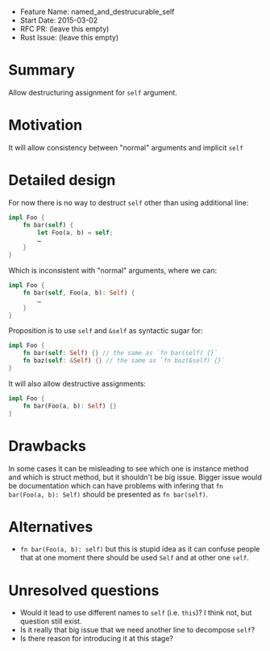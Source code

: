 - Feature Name: named_and_destrucurable_self
- Start Date: 2015-03-02
- RFC PR: (leave this empty)
- Rust Issue: (leave this empty)

# Summary

Allow destructuring assignment for `self` argument.

# Motivation

It will allow consistency between "normal" arguments and implicit `self`

# Detailed design

For now there is no way to destruct `self` other than using additional line:

```rust
impl Foo {
    fn bar(self) {
        let Foo(a, b) = self;
        …
    }
}
```

Which is inconsistent with "normal" arguments, where we can:


```rust
impl Foo {
    fn bar(self, Foo(a, b): Self) {
        …
    }
}
```

Proposition is to use `self` and `&self` as syntactic sugar for:

```rust
impl Foo {
    fn bar(self: Self) {} // the same as `fn bar(self) {}`
    fn baz(self: &Self) {} // the same as `fn baz(&self) {}`
}
```

It will also allow destructive assignments:

```rust
impl Foo {
    fn bar(Foo(a, b): Self) {}
}
```

# Drawbacks

In some cases it can be misleading to see which one is instance method and which
is struct method, but it shouldn't be big issue. Bigger issue would be documentation
which can have problems with infering that `fn bar(Foo(a, b): Self)` should be
presented as `fn bar(self)`.

# Alternatives

- `fn bar(Foo(a, b): self)` but this is stupid idea as it can confuse people that
  at one moment there should be used `Self` and at other one `self`.

# Unresolved questions

- Would it lead to use different names to `self` (i.e. `this`)? I think not,
  but question still exist.
- Is it really that big issue that we need another line to decompose `self`?
- Is there reason for introducing it at this stage?
